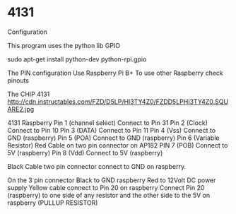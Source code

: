# 4131
Configuration

This program uses the python lib GPIO

sudo apt-get install python-dev python-rpi.gpio

The PIN configuration
Use Raspberry Pi B+
To use other Raspberry check pinouts

The CHIP 4131
http://cdn.instructables.com/FZD/D5LP/HI3TY4Z0/FZDD5LPHI3TY4Z0.SQUARE2.jpg

4131						    		Raspberry
Pin 1 (channel select)  Connect to 	Pin 31
Pin 2 (Clock)				    Connect to 	Pin 10
Pin 3 (DATA)				    Connect to 	Pin 11
Pin 4 (Vss)					    Connect to 	GND (raspberry)
Pin 5 (POA)					    Connect to 	GND (raspberry)
Pin 6 (Variable Resistor)	Red Cable on two pin connector on AP182
PIN 7 (POB)					    Connect to  5V (raspberry)
Pin 8 (Vdd)					    Connect to 	5V (raspberry)

Black Cable two pin connector connect to GND on raspberry.

On the 3 pin connector
Black to GND raspberry
Red to 12Volt DC power supply
Yellow cable connect to Pin 20 on raspberry
Connect Pin 20 (raspberry) to one side of any resistor and the other side to the 5V on raspberry (PULLUP RESISTOR)
